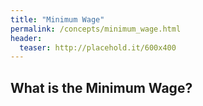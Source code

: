 ```yaml
---
title: "Minimum Wage"
permalink: /concepts/minimum_wage.html
header:
  teaser: http://placehold.it/600x400
---
```


## What is the Minimum Wage?
